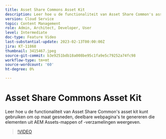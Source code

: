 ```yaml
---
title: Asset Share Commons Asset Kit
description: Leer hoe u de functionaliteit van Asset Share Common's asset kit kunt gebruiken om op maat gesneden, deelbare webpagina's te genereren die elementen uit AEM Assets-mappen of -verzamelingen weergeven.
version: Cloud Service
topic: Content Management
role: Admin, Architect, Developer, User
level: Intermediate
doc-type: Feature Video
last-substantial-update: 2023-02-13T00:00:00Z
jira: KT-11868
thumbnail: 3415467.jpeg
source-git-commit: b3e9251bdb18a008be95c1fa9e5c79252a74fc98
workflow-type: tm+mt
source-wordcount: '60'
ht-degree: 0%

---
```



# Asset Share Commons Asset Kit

Leer hoe u de functionaliteit van Asset Share Common&#39;s asset kit kunt gebruiken om op maat gesneden, deelbare webpagina&#39;s te genereren die elementen uit AEM Assets-mappen of -verzamelingen weergeven.

>[!VIDEO](https://video.tv.adobe.com/v/3415467?quality=12&learn=on)

